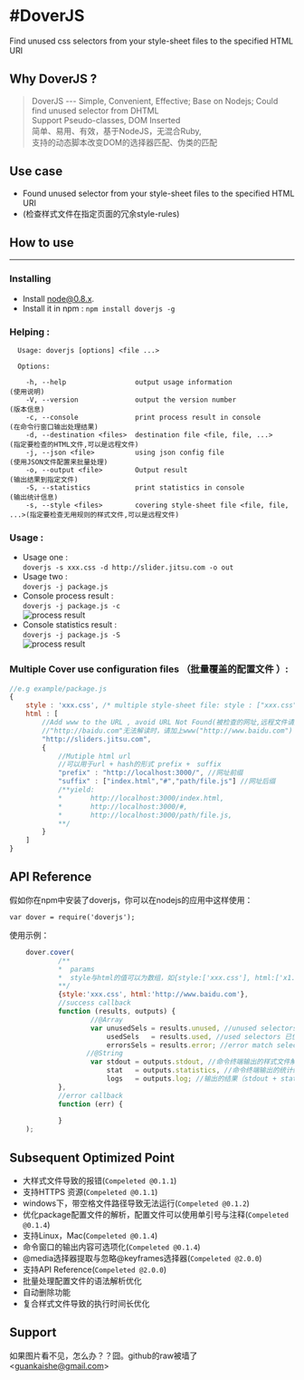 #DoverJS
========
Find unused css selectors from your style-sheet files to the specified HTML URI
## Why DoverJS ?
> DoverJS --- Simple, Convenient, Effective; Base on Nodejs; Could find unused selector from DHTML <br />
> Support Pseudo-classes, DOM Inserted <br />
> 简单、易用、有效，基于NodeJS，无混合Ruby, <br />
> 支持的动态脚本改变DOM的选择器匹配、伪类的匹配

## Use case

- Found unused selector from your style-sheet files to the specified HTML URI
- (检查样式文件在指定页面的冗余style-rules)

## How to use
---
### Installing

* Install [node@0.8.x](http://nodejs.org).
* Install it in npm :
        `npm install doverjs -g`
    
### Helping : 

    
      Usage: doverjs [options] <file ...>
    
      Options:
      
        -h, --help                 output usage information             (使用说明)
        -V, --version              output the version number            (版本信息)
        -c, --console              print process result in console      (在命令行窗口输出处理结果)
        -d, --destination <files>  destination file <file, file, ...>   (指定要检查的HTML文件,可以是远程文件)
        -j, --json <file>          using json config file               (使用JSON文件配置来批量处理)
        -o, --output <file>        Output result                        (输出结果到指定文件)
        -S, --statistics           print statistics in console          (输出统计信息)
        -s, --style <files>        covering style-sheet file <file, file, ...>(指定要检查无用规则的样式文件,可以是远程文件)

### Usage :
    
*    Usage one :<br />
        `doverjs -s xxx.css -d http://slider.jitsu.com -o out`
*    Usage two :<br />
        `doverjs -j package.js`
*    Console process result :<br />
        `doverjs -j package.js -c`<br />
    ![process result](https://raw.github.com/switer/resource/master/process_result.png)
*    Console statistics result :<br />
        `doverjs -j package.js -S`<br />
    ![process result](https://raw.github.com/switer/resource/master/statistics.png)

    
### Multiple Cover use configuration files （批量覆盖的配置文件 ）:

```javascript
//e.g example/package.js
{
    style : 'xxx.css', /* multiple style-sheet file: style : ["xxx.css",'aaa.css'] */
    html : [
        //Add www to the URL , avoid URL Not Found(被检查的网址,远程文件请加上"http://"否则识别为本地文件); 
        //"http://baidu.com"无法解读时，请加上www("http://www.baidu.com")
        "http://sliders.jitsu.com",
        {
            //Mutiple html url
            //可以用于url + hash的形式 prefix +　suffix
            "prefix" : "http://localhost:3000/", //网址前缀
            "suffix" : ["index.html","#","path/file.js"] //网址后缀
            /**yield:
            *       http://localhost:3000/index.html,
            *       http://localhost:3000/#,
            *       http://localhost:3000/path/file.js,
            **/
        }
    ]
}

```

## API Reference
假如你在npm中安装了doverjs，你可以在nodejs的应用中这样使用：

    var dover = require('doverjs');

使用示例：
```javascript
    dover.cover(
            /**
            *  params
            *  style与html的值可以为数组，如{style:['xxx.css'], html:['x1.com','x2.com']}
            **/
            {style:'xxx.css', html:'http://www.baidu.com'}, 
            //success callback
            function (results, outputs) {
                    //@Array
                    var unusedSels = results.unused, //unused selectors 样式文件中不被使用的选择器
                        usedSels   = results.used, //used selectors 已使用的选择器
                        errorsSels = results.error; //error match selectors 匹配错误的选择器
                   //@String
                    var stdout = outputs.stdout, //命令终端输出的样式文件解析结果，带颜色格式
                        stat   = outputs.statistics, //命令终端输出的统计结构，带颜色格式
                        logs   = outputs.log; //输出的结果（stdout + statistics），无颜色格式
            },
            //error callback
            function (err) {
                    
            }
    );
```

## Subsequent Optimized Point

*   大样式文件导致的报错(`Compeleted @0.1.1`)
*   支持HTTPS 资源(`Compeleted @0.1.1`)
*   windows下，带空格文件路径导致无法运行(`Compeleted @0.1.2`)
*   优化package配置文件的解析，配置文件可以使用单引号与注释(`Compeleted @0.1.4`)
*   支持Linux，Mac(`Compeleted @0.1.4`)
*   命令窗口的输出内容可选项化(`Compeleted @0.1.4`)
*   @media选择器提取与忽略@keyframes选择器(`Compeleted @2.0.0`)
*   支持API Reference(`Compeleted @2.0.0`)
*   批量处理配置文件的语法解析优化
*   自动删除功能
*   复合样式文件导致的执行时间长优化

## Support
 如果图片看不见，怎么办？？囧。github的raw被墙了
  &lt;guankaishe@gmail.com&gt;


    
